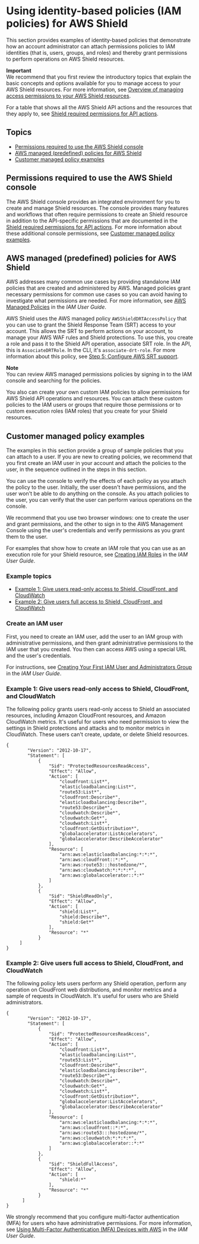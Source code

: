 # Using identity\-based policies \(IAM policies\) for AWS Shield<a name="shd-access-control-identity-based"></a>

This section provides examples of identity\-based policies that demonstrate how an account administrator can attach permissions policies to IAM identities \(that is, users, groups, and roles\) and thereby grant permissions to perform operations on AWS Shield resources\. 

**Important**  
We recommend that you first review the introductory topics that explain the basic concepts and options available for you to manage access to your AWS Shield resources\. For more information, see [Overview of managing access permissions to your AWS Shield resources](shd-access-control-overview.md)\.

For a table that shows all the AWS Shield API actions and the resources that they apply to, see [Shield required permissions for API actions](shd-api-permissions-ref.md)\. 

## Topics<a name="shd-topics3"></a>
+ [Permissions required to use the AWS Shield console](#shd-additional-console-required-permissions)
+ [AWS managed \(predefined\) policies for AWS Shield](#shd-access-policy-examples-aws-managed) 
+ [Customer managed policy examples](#shd-access-policy-examples-for-sdk-cli) 

## Permissions required to use the AWS Shield console<a name="shd-additional-console-required-permissions"></a>

The AWS Shield console provides an integrated environment for you to create and manage Shield resources\. The console provides many features and workflows that often require permissions to create an Shield resource in addition to the API\-specific permissions that are documented in the [Shield required permissions for API actions](shd-api-permissions-ref.md)\. For more information about these additional console permissions, see [Customer managed policy examples](#shd-access-policy-examples-for-sdk-cli)\.

## AWS managed \(predefined\) policies for AWS Shield<a name="shd-access-policy-examples-aws-managed"></a>

AWS addresses many common use cases by providing standalone IAM policies that are created and administered by AWS\. Managed policies grant necessary permissions for common use cases so you can avoid having to investigate what permissions are needed\. For more information, see [AWS Managed Policies](https://docs.aws.amazon.com/IAM/latest/UserGuide/access_policies_managed-vs-inline.html#aws-managed-policies) in the *IAM User Guide*\.

AWS Shield uses the AWS managed policy `AWSShieldDRTAccessPolicy` that you can use to grant the Shield Response Team \(SRT\) access to your account\. This allows the SRT to perform actions on your account, to manage your AWS WAF rules and Shield protections\. To use this, you create a role and pass it to the Shield API operation, associate SRT role\. In the API, this is `AssociateDRTRole`\. In the CLI, it's `associate-drt-role`\. For more information about this policy, see [Step 5: Configure AWS SRT support](authorize-DRT.md)\. 

**Note**  
You can review AWS managed permissions policies by signing in to the IAM console and searching for the policies\.

You also can create your own custom IAM policies to allow permissions for AWS Shield API operations and resources\. You can attach these custom policies to the IAM users or groups that require those permissions or to custom execution roles \(IAM roles\) that you create for your Shield resources\. 

## Customer managed policy examples<a name="shd-access-policy-examples-for-sdk-cli"></a>

The examples in this section provide a group of sample policies that you can attach to a user\. If you are new to creating policies, we recommend that you first create an IAM user in your account and attach the policies to the user, in the sequence outlined in the steps in this section\.

You can use the console to verify the effects of each policy as you attach the policy to the user\. Initially, the user doesn't have permissions, and the user won't be able to do anything on the console\. As you attach policies to the user, you can verify that the user can perform various operations on the console\. 

We recommend that you use two browser windows: one to create the user and grant permissions, and the other to sign in to the AWS Management Console using the user's credentials and verify permissions as you grant them to the user\.

For examples that show how to create an IAM role that you can use as an execution role for your Shield resource, see [Creating IAM Roles](https://docs.aws.amazon.com/IAM/latest/UserGuide/id_roles_create.html) in the *IAM User Guide*\.

### Example topics<a name="shd-topics4"></a>
+ [Example 1: Give users read\-only access to Shield, CloudFront, and CloudWatch](#shd-example1)
+ [Example 2: Give users full access to Shield, CloudFront, and CloudWatch](#shd-example2) 

### Create an IAM user<a name="shd-console-permissions-list-functions"></a>

First, you need to create an IAM user, add the user to an IAM group with administrative permissions, and then grant administrative permissions to the IAM user that you created\. You then can access AWS using a special URL and the user's credentials\. 

For instructions, see [Creating Your First IAM User and Administrators Group](https://docs.aws.amazon.com/IAM/latest/UserGuide/getting-started_create-admin-group.html) in the *IAM User Guide*\. 

### Example 1: Give users read\-only access to Shield, CloudFront, and CloudWatch<a name="shd-example1"></a>

The following policy grants users read\-only access to Shield an associated resources, including Amazon CloudFront resources, and Amazon CloudWatch metrics\. It's useful for users who need permission to view the settings in Shield protections and attacks and to monitor metrics in CloudWatch\. These users can't create, update, or delete Shield resources\.

```
{
        "Version": "2012-10-17",
        "Statement": [
            {
                "Sid": "ProtectedResourcesReadAccess",
                "Effect": "Allow",
                "Action": [
                    "cloudfront:List*",
                    "elasticloadbalancing:List*",
                    "route53:List*",
                    "cloudfront:Describe*",
                    "elasticloadbalancing:Describe*",
                    "route53:Describe*",
                    "cloudwatch:Describe*",
                    "cloudwatch:Get*",
                    "cloudwatch:List*",
                    "cloudfront:GetDistribution*",
                    "globalaccelerator:ListAccelerators",
                    "globalaccelerator:DescribeAccelerator"
                ],
                "Resource": [
                    "arn:aws:elasticloadbalancing:*:*:*",
                    "arn:aws:cloudfront::*:*",
                    "arn:aws:route53:::hostedzone/*",
                    "arn:aws:cloudwatch:*:*:*:*",
                    "arn:aws:globalaccelerator::*:*"
                ]
            },
            {
                "Sid": "ShieldReadOnly",
                "Effect": "Allow",
                "Action": [
                    "shield:List*",
                    "shield:Describe*",
                    "shield:Get*"
                ],
                "Resource": "*"
            }
     ]
}
```

### Example 2: Give users full access to Shield, CloudFront, and CloudWatch<a name="shd-example2"></a>

The following policy lets users perform any Shield operation, perform any operation on CloudFront web distributions, and monitor metrics and a sample of requests in CloudWatch\. It's useful for users who are Shield administrators\.

```
{
        "Version": "2012-10-17",
        "Statement": [
            {
                "Sid": "ProtectedResourcesReadAccess",
                "Effect": "Allow",
                "Action": [
                    "cloudfront:List*",
                    "elasticloadbalancing:List*",
                    "route53:List*",
                    "cloudfront:Describe*",
                    "elasticloadbalancing:Describe*",
                    "route53:Describe*",
                    "cloudwatch:Describe*",
                    "cloudwatch:Get*",
                    "cloudwatch:List*",
                    "cloudfront:GetDistribution*",
                    "globalaccelerator:ListAccelerators",
                    "globalaccelerator:DescribeAccelerator"
                ],
                "Resource": [
                    "arn:aws:elasticloadbalancing:*:*:*",
                    "arn:aws:cloudfront::*:*",
                    "arn:aws:route53:::hostedzone/*",
                    "arn:aws:cloudwatch:*:*:*:*",
                    "arn:aws:globalaccelerator::*:*"
                ]
            },
            {
                "Sid": "ShieldFullAccess",
                "Effect": "Allow",
                "Action": [
                    "shield:*"
                ],
                "Resource": "*"
            }
      ]
}
```

We strongly recommend that you configure multi\-factor authentication \(MFA\) for users who have administrative permissions\. For more information, see [Using Multi\-Factor Authentication \(MFA\) Devices with AWS](https://docs.aws.amazon.com/IAM/latest/UserGuide/Using_ManagingMFA.html) in the *IAM User Guide*\. 